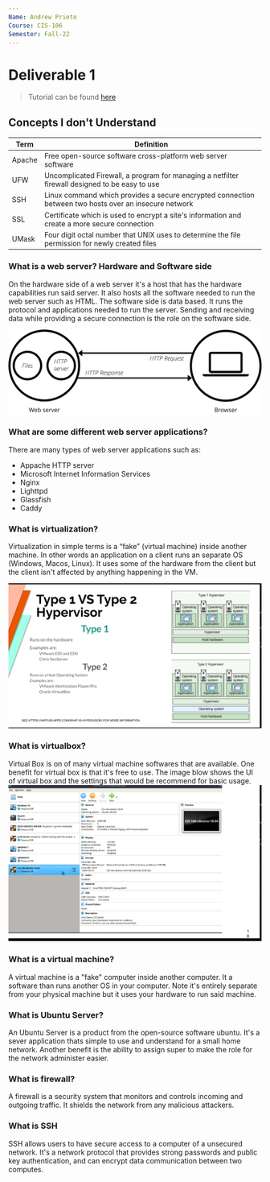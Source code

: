 ```yaml
---
Name: Andrew Prieto
Course: CIS-106
Semester: Fall-22
---
```


# Deliverable 1 

> Tutorial can be found [here](https://www.digitalocean.com/community/tutorials/how-to-install-the-apache-web-server-on-ubuntu-22-04)

## Concepts I don't Understand

|Term | Definition | 
|--------| ------------| 
|Apache| Free open-source software cross-platform web server software|
|UFW | Uncomplicated Firewall, a program for managing a netfilter firewall designed to be easy to use| 
|SSH | Linux command which provides a secure encrypted connection between two hosts over an insecure network| 
|SSL| Certificate which  is used to encrypt a site's information and create a more secure connection|
|UMask| Four digit octal number that UNIX uses to determine the file permission for newly created files| 

### What is a web server? Hardware and Software side
On the hardware side of a web server it's a host that has the hardware capabilities run said server. It also hosts all the software needed to run the web server such as HTML. 
The software side is data based. It runs the protocol and applications needed to run the server. Sending and receiving data while providing a secure connection is the role on the software side. 

![Server](web-server.svg)

### What are some different web server applications?

There are many types of web server applications such as: 
* Appache HTTP server 
* Microsoft Internet Information Services 
* Nginx 
* Lighttpd
* Glassfish 
* Caddy

### What is virtualization? 

Virtualization in simple terms is a “fake” (virtual machine) inside another machine. In other words an application on a client runs an separate OS (Windows, Macos, Linux). It uses some of the hardware from the client but the client isn't affected by anything happening in the VM.

![VM](../Week%20Reports/week2/Virtualizationpng.png)

### What is virtualbox?

Virtual Box is on of many virtual machine softwares that are available. One benefit for virtual box is that it's free to use. The image blow shows the UI of virtual box and the settings that would be recommend for basic usage. 
![Box](../Week%20Reports/week2/systemusage.png)

### What is a virtual machine?

A virtual machine is a "fake" computer inside another computer. It a software than runs another OS in your computer. Note it's entirely separate from your physical machine but it uses your hardware to run said machine. 

### What is Ubuntu Server? 

An Ubuntu Server is a product from the open-source software ubuntu. It's a sever application thats simple to use and understand for a small home network. Another benefit is the ability to assign super to make the role for the network administer easier. 

### What is firewall? 
 
 A firewall is a security system that monitors and controls incoming and outgoing traffic. It shields the network from any malicious attackers. 

 ### What is SSH 

SSH allows users to have secure access to a computer of a unsecured network. It's a network protocol that provides strong passwords and public key authentication, and can encrypt data communication between two computes. 